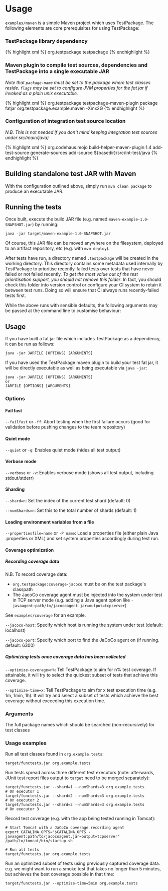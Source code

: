 # Usage

`examples/maven` is a simple Maven project which uses TestPackage. The following elements are core prerequisites for using TestPackage:

### TestPackage library dependency

{% highlight xml %}
<dependency>
    <groupId>org.testpackage</group>
    <artifactId>testpackage</artifactId>
</dependency>
{% endhighlight %}

### Maven plugin to compile test sources, dependencies and TestPackage into a single executable JAR

*Note that `package-name` must be set to the package where test classes reside. `flags` may be set to configure JVM properties for the fat jar if invoked as a plain unix executable.*

{% highlight xml %}
<plugin>
    <groupId>org.testpackage</groupId>
    <artifactId>testpackage-maven-plugin</artifactId>
    <executions>
        <execution>
            <phase>package</phase>
            <goals>
                <goal>fatjar</goal>
            </goals>
            <configuration>
                <package-name>org.testpackage.example.maven</package-name>
                <flags>-Xmx2G</flags>
            </configuration>
        </execution>
    </executions>
</plugin>
{% endhighlight %}

### Configuration of integration test source location

*N.B. This is not needed if you don't mind keeping integration test sources under src/main/java)*

{% highlight xml %}
<plugin>
    <groupId>org.codehaus.mojo</groupId>
    <artifactId>build-helper-maven-plugin</artifactId>
    <version>1.4</version>
    <executions>
        <execution>
            <id>add-test-source</id>
            <phase>generate-sources</phase>
            <goals>
                <goal>add-source</goal>
            </goals>
            <configuration>
                <sources>
                    <source>${basedir}/src/int-test/java</source>
                </sources>
            </configuration>
        </execution>
    </executions>
</plugin>
{% endhighlight %}

## Building standalone test JAR with Maven

With the configuration outlined above, simply run `mvn clean package` to produce an executable JAR.

## Running the tests

Once built, execute the build JAR file (e.g. named `maven-example-1.0-SNAPSHOT.jar`) by running:

    java -jar target/maven-example-1.0-SNAPSHOT.jar

Of course, this JAR file can be moved anywhere on the filesystem, deployed to an artifact repository, etc (e.g. with `mvn deploy`).

After tests have run, a directory named `.testpackage` will be created in the working directory. This directory contains
some metadata used internally by TestPackage to prioritise recently-failed tests over tests that have never failed or not failed recently. _To get the most value out of the test prioritisation support, you should not remove this folder_. In fact, you should check this folder into version control or configure your CI system to retain it between test runs. Doing so will ensure that CI always runs recently-failed tests first.

While the above runs with sensible defaults, the following arguments may be passed at the command line to customise behaviour:

## Usage

If you have built a fat jar file which includes TestPackage as a dependency, it can be run as follows:

    java -jar JARFILE [OPTIONS] [ARGUMENTS]

If you have used the TestPackage maven plugin to build your test fat jar, it will be directly executable as well as being executable via `java -jar`:

    java -jar JARFILE [OPTIONS] [ARGUMENTS]
    or
    JARFILE [OPTIONS] [ARGUMENTS]

### Options

#### Fail fast

`--failfast` or `-ff`: Abort testing when the first failure occurs (good for validation before pushing changes to the team repository)

#### Quiet mode

`--quiet` or `-q`: Enables quiet mode (hides all test output)

#### Verbose mode

`--verbose` or `-v`: Enables verbose mode (shows all test output, including stdout/stderr)

#### Sharding

`--shard=n`: Set the index of the current test shard (default: 0)

`--numShards=n`: Set this to the total number of shards (default: 1)

#### Loading environment variables from a file

`--propertiesfile=name` or `-P name`: Load a properties file (either plain Java .properties or XML) and set system properties accordingly during test run.

#### Coverage optimization

##### Recording coverage data

N.B. To record coverage data:

 * `org.testpackage:coverage-jacoco` must be on the test package's classpath
 * The JacoCo coverage agent must be injected into the system under test in TCP server mode (e.g. adding a Java agent option like `-javaagent:path/to/jacocoagent.jar=output=tcpserver`)

See `examples/coverage` for an example.

`--jacoco-host`: Specify which host is running the system under test (default: localhost)

`--jacoco-port`: Specify which port to find the JaCoCo agent on (if running. default: 6300)

##### Optimizing tests once coverage data has been collected

`--optimize-coverage=n%`: Tell TestPackage to aim for n% test coverage. If attainable, it will try to select the quickest subset of tests that achieve this coverage.

`--optimize-time=x`: Tell TestPackage to aim for x test execution time (e.g. 1m, 1min, 1h). It will try and select a subset of tests which achieve the best coverage without exceeding this execution time.

### Arguments

The full package names which should be searched (non-recursively) for test classes

### Usage examples

Run all test classes found in `org.example.tests`:

    target/functests.jar org.example.tests


Run tests spread across three different test executors (note: afterwards, JUnit test report files output to `target` need to be merged separately):

    target/functests.jar --shard=1 --numShards=3 org.example.tests          # On executor 1
    target/functests.jar --shard=2 --numShards=3 org.example.tests          # On executor 2
    target/functests.jar --shard=3 --numShards=3 org.example.tests          # On executor 3


Record test coverage (e.g. with the app being tested running in Tomcat):

    # Start Tomcat with a JaCoCo coverage recording agent
    export CATALINA_OPTS="$CATALINA_OPTS -javaagent:path/to/jacocoagent.jar=output=tcpserver"
    /path/to/tomcat/bin/startup.sh

    # Run all tests
    target/functests.jar org.example.tests


Run an optimized subset of tests using previously captured coverage data. e.g. we might want to run a smoke test that takes
no longer than 5 minutes, but achieves the best coverage possible in that time:

    target/functests.jar --optimize-time=5min org.example.tests